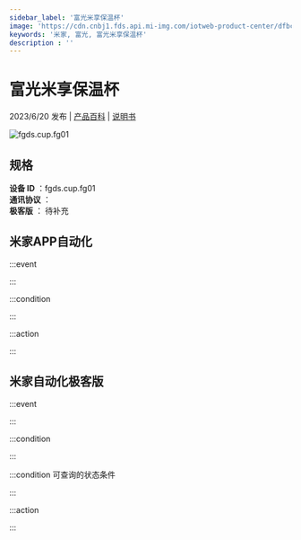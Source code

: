 ```yaml
---
sidebar_label: '富光米享保温杯'
image: 'https://cdn.cnbj1.fds.api.mi-img.com/iotweb-product-center/dfbc85c9816f1d44486c7be4fadd021a_1681727166699.png?GalaxyAccessKeyId=AKVGLQWBOVIRQ3XLEW&Expires=9223372036854775807&Signature=Gz2Dm6VBaab4Qt/H+Dn6GLo/PSg='
keywords: '米家, 富光, 富光米享保温杯'
description : ''
---
```

# 富光米享保温杯

2023/6/20 发布 | [产品百科](https://home.mi.com/webapp/content/baike/product/index.html?model=fgds.cup.fg01/) | [说明书](https://home.mi.com/views/introduction.html?model=fgds.cup.fg01&region=cn)

![fgds.cup.fg01](https://cdn.cnbj1.fds.api.mi-img.com/iotweb-product-center/dfbc85c9816f1d44486c7be4fadd021a_1681727166699.png?GalaxyAccessKeyId=AKVGLQWBOVIRQ3XLEW&Expires=9223372036854775807&Signature=Gz2Dm6VBaab4Qt/H+Dn6GLo/PSg=)

## 规格  
> 
**设备 ID** ：fgds.cup.fg01  
**通讯协议** ：  
**极客版**  ： 待补充 


## 米家APP自动化  

:::event  

:::

:::condition  

:::

:::action   

:::

## 米家自动化极客版  

:::event  

:::

:::condition  

:::

:::condition 可查询的状态条件  

:::

:::action  

:::

        
